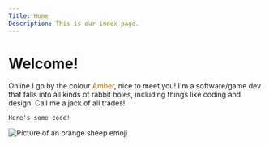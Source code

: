 ```yaml
---
Title: Home
Description: This is our index page.
---
```


Welcome!
==========================

Online I go by the colour <span style="color: #ad6b00;">Amber</span>, nice to meet you!
I'm a software/game dev that falls into all kinds of rabbit holes, including things like coding and design.
Call me a jack of all trades!

```Here's some code!```

![Picture of an orange sheep emoji](image/sheep_simple.svg)